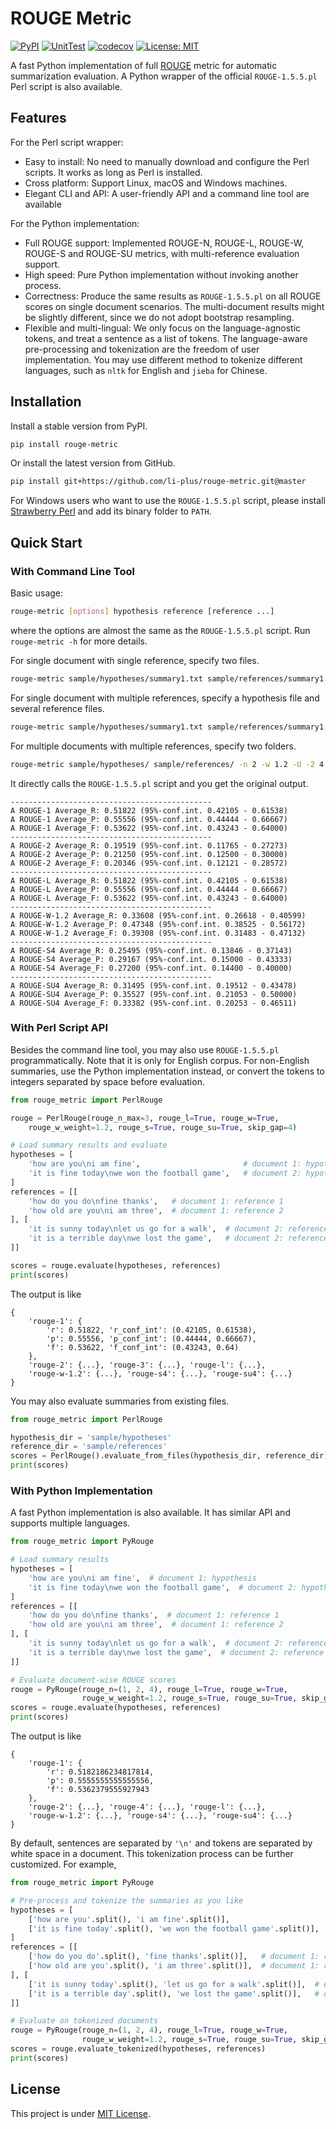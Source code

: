 # ROUGE Metric

[![PyPI](https://img.shields.io/pypi/v/rouge-metric)](https://pypi.org/project/rouge-metric/)
[![UnitTest](https://github.com/li-plus/rouge-metric/workflows/UnitTest/badge.svg?branch=master)](https://github.com/li-plus/rouge-metric/actions)
[![codecov](https://codecov.io/gh/li-plus/rouge-metric/branch/master/graph/badge.svg)](https://codecov.io/gh/li-plus/rouge-metric)
[![License: MIT](https://img.shields.io/badge/License-MIT-green.svg)](https://github.com/li-plus/rouge-metric/blob/master/LICENSE)

A fast Python implementation of full [ROUGE](https://www.aclweb.org/anthology/W04-1013/) metric for automatic summarization evaluation. A Python wrapper of the official `ROUGE-1.5.5.pl` Perl script is also available.

## Features

For the Perl script wrapper:

+ Easy to install: No need to manually download and configure the Perl scripts. It works as long as Perl is installed.
+ Cross platform: Support Linux, macOS and Windows machines.
+ Elegant CLI and API: A user-friendly API and a command line tool are available

For the Python implementation:

+ Full ROUGE support: Implemented ROUGE-N, ROUGE-L, ROUGE-W, ROUGE-S and ROUGE-SU metrics, with multi-reference evaluation support.
+ High speed: Pure Python implementation without invoking another process.
+ Correctness: Produce the same results as `ROUGE-1.5.5.pl` on all ROUGE scores on single document scenarios. The multi-document results might be slightly different, since we do not adopt bootstrap resampling.
+ Flexible and multi-lingual: We only focus on the language-agnostic tokens, and treat a sentence as a list of tokens. The language-aware pre-processing and tokenization are the freedom of user implementation. You may use different method to tokenize different languages, such as `nltk` for English and `jieba` for Chinese.

## Installation

Install a stable version from PyPI.

```sh
pip install rouge-metric
```

Or install the latest version from GitHub.

```sh
pip install git+https://github.com/li-plus/rouge-metric.git@master
```

For Windows users who want to use the `ROUGE-1.5.5.pl` script, please install [Strawberry Perl](http://strawberryperl.com/) and add its binary folder to `PATH`.

## Quick Start

### With Command Line Tool

Basic usage:

```sh
rouge-metric [options] hypothesis reference [reference ...]
```

where the options are almost the same as the `ROUGE-1.5.5.pl` script. Run `rouge-metric -h` for more details.

For single document with single reference, specify two files.

```sh
rouge-metric sample/hypotheses/summary1.txt sample/references/summary1.1.txt -n 2 -w 1.2 -U -2 4
```

For single document with multiple references, specify a hypothesis file and several reference files.

```sh
rouge-metric sample/hypotheses/summary1.txt sample/references/summary1.1.txt sample/references/summary1.2.txt -n 2 -w 1.2 -U -2 4
```

For multiple documents with multiple references, specify two folders.

```sh
rouge-metric sample/hypotheses/ sample/references/ -n 2 -w 1.2 -U -2 4
```

It directly calls the `ROUGE-1.5.5.pl` script and you get the original output.

```
---------------------------------------------
A ROUGE-1 Average_R: 0.51822 (95%-conf.int. 0.42105 - 0.61538)
A ROUGE-1 Average_P: 0.55556 (95%-conf.int. 0.44444 - 0.66667)
A ROUGE-1 Average_F: 0.53622 (95%-conf.int. 0.43243 - 0.64000)
---------------------------------------------
A ROUGE-2 Average_R: 0.19519 (95%-conf.int. 0.11765 - 0.27273)
A ROUGE-2 Average_P: 0.21250 (95%-conf.int. 0.12500 - 0.30000)
A ROUGE-2 Average_F: 0.20346 (95%-conf.int. 0.12121 - 0.28572)
---------------------------------------------
A ROUGE-L Average_R: 0.51822 (95%-conf.int. 0.42105 - 0.61538)
A ROUGE-L Average_P: 0.55556 (95%-conf.int. 0.44444 - 0.66667)
A ROUGE-L Average_F: 0.53622 (95%-conf.int. 0.43243 - 0.64000)
---------------------------------------------
A ROUGE-W-1.2 Average_R: 0.33608 (95%-conf.int. 0.26618 - 0.40599)
A ROUGE-W-1.2 Average_P: 0.47348 (95%-conf.int. 0.38525 - 0.56172)
A ROUGE-W-1.2 Average_F: 0.39308 (95%-conf.int. 0.31483 - 0.47132)
---------------------------------------------
A ROUGE-S4 Average_R: 0.25495 (95%-conf.int. 0.13846 - 0.37143)
A ROUGE-S4 Average_P: 0.29167 (95%-conf.int. 0.15000 - 0.43333)
A ROUGE-S4 Average_F: 0.27200 (95%-conf.int. 0.14400 - 0.40000)
---------------------------------------------
A ROUGE-SU4 Average_R: 0.31495 (95%-conf.int. 0.19512 - 0.43478)
A ROUGE-SU4 Average_P: 0.35527 (95%-conf.int. 0.21053 - 0.50000)
A ROUGE-SU4 Average_F: 0.33382 (95%-conf.int. 0.20253 - 0.46511)
```

### With Perl Script API

Besides the command line tool, you may also use `ROUGE-1.5.5.pl` programmatically. Note that it is only for English corpus. For non-English summaries, use the Python implementation instead, or convert the tokens to integers separated by space before evaluation.

```python
from rouge_metric import PerlRouge

rouge = PerlRouge(rouge_n_max=3, rouge_l=True, rouge_w=True,
    rouge_w_weight=1.2, rouge_s=True, rouge_su=True, skip_gap=4)

# Load summary results and evaluate
hypotheses = [
    'how are you\ni am fine',                       # document 1: hypothesis
    'it is fine today\nwe won the football game',   # document 2: hypothesis
]
references = [[
    'how do you do\nfine thanks',   # document 1: reference 1
    'how old are you\ni am three',  # document 1: reference 2
], [
    'it is sunny today\nlet us go for a walk',  # document 2: reference 1
    'it is a terrible day\nwe lost the game',   # document 2: reference 2
]]

scores = rouge.evaluate(hypotheses, references)
print(scores)
```

The output is like

```
{
    'rouge-1': {
        'r': 0.51822, 'r_conf_int': (0.42105, 0.61538),
        'p': 0.55556, 'p_conf_int': (0.44444, 0.66667),
        'f': 0.53622, 'f_conf_int': (0.43243, 0.64)
    },
    'rouge-2': {...}, 'rouge-3': {...}, 'rouge-l': {...},
    'rouge-w-1.2': {...}, 'rouge-s4': {...}, 'rouge-su4': {...}
}
```

You may also evaluate summaries from existing files.

```python
from rouge_metric import PerlRouge

hypothesis_dir = 'sample/hypotheses'
reference_dir = 'sample/references'
scores = PerlRouge().evaluate_from_files(hypothesis_dir, reference_dir)
print(scores)
```

### With Python Implementation

A fast Python implementation is also available. It has similar API and supports multiple languages.

```python
from rouge_metric import PyRouge

# Load summary results
hypotheses = [
    'how are you\ni am fine',  # document 1: hypothesis
    'it is fine today\nwe won the football game',  # document 2: hypothesis
]
references = [[
    'how do you do\nfine thanks',  # document 1: reference 1
    'how old are you\ni am three',  # document 1: reference 2
], [
    'it is sunny today\nlet us go for a walk',  # document 2: reference 1
    'it is a terrible day\nwe lost the game',  # document 2: reference 2
]]

# Evaluate document-wise ROUGE scores
rouge = PyRouge(rouge_n=(1, 2, 4), rouge_l=True, rouge_w=True,
                rouge_w_weight=1.2, rouge_s=True, rouge_su=True, skip_gap=4)
scores = rouge.evaluate(hypotheses, references)
print(scores)
```

The output is like

```
{
    'rouge-1': {
        'r': 0.5182186234817814,
        'p': 0.5555555555555556,
        'f': 0.5362379555927943
    },
    'rouge-2': {...}, 'rouge-4': {...}, 'rouge-l': {...},
    'rouge-w-1.2': {...}, 'rouge-s4': {...}, 'rouge-su4': {...}
}
```

By default, sentences are separated by `'\n'` and tokens are separated by white space in a document. This tokenization process can be further customized. For example,

```python
from rouge_metric import PyRouge

# Pre-process and tokenize the summaries as you like
hypotheses = [
    ['how are you'.split(), 'i am fine'.split()],                       # document 1: hypothesis
    ['it is fine today'.split(), 'we won the football game'.split()],   # document 2: hypothesis
]
references = [[
    ['how do you do'.split(), 'fine thanks'.split()],   # document 1: reference 1
    ['how old are you'.split(), 'i am three'.split()],  # document 1: reference 2
], [
    ['it is sunny today'.split(), 'let us go for a walk'.split()],  # document 2: reference 1
    ['it is a terrible day'.split(), 'we lost the game'.split()],   # document 2: reference 2
]]

# Evaluate on tokenized documents
rouge = PyRouge(rouge_n=(1, 2, 4), rouge_l=True, rouge_w=True,
                rouge_w_weight=1.2, rouge_s=True, rouge_su=True, skip_gap=4)
scores = rouge.evaluate_tokenized(hypotheses, references)
print(scores)
```

## License

This project is under [MIT License](https://github.com/li-plus/rouge-metric/blob/master/LICENSE).
